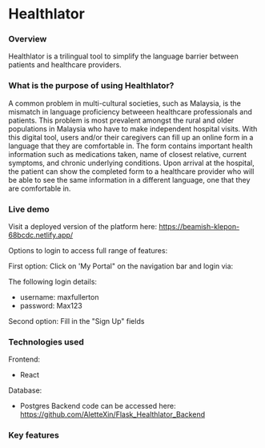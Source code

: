 # Healthlator


### Overview
Healthlator is a trilingual tool to simplify the language barrier between patients and healthcare providers. 

### What is the purpose of using Healthlator? 
A common problem in multi-cultural societies, such as Malaysia, is the mismatch in language proficiency betweeen healthcare professionals and patients. This problem is most prevalent amongst the rural and older populations in Malaysia who have to make independent hospital visits. With this digital tool, users and/or their caregivers can fill up an online form in a language that they are comfortable in. The form contains important health information such as medications taken, name of closest relative, current symptoms, and chronic underlying conditions. Upon arrival at the hospital, the patient can show the completed form to a healthcare provider who will be able to see the same information in a different language, one that they are comfortable in. 

### Live demo
Visit a deployed version of the platform here: https://beamish-klepon-68bcdc.netlify.app/

Options to login to access full range of features:

First option: Click on 'My Portal" on the navigation bar and login via:

The following login details:
 - username: maxfullerton
 - password: Max123

Second option: Fill in the "Sign Up" fields 

### Technologies used 

Frontend:
- React 

Database:
- Postgres 
Backend code can be accessed here: https://github.com/AletteXin/Flask_Healthlator_Backend

### Key features 






